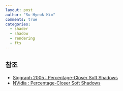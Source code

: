 ```yaml
---
layout: post
author: "Su-Hyeok Kim"
comments: true
categories:
  - shader
  - shadow
  - rendering
  - fts
---
```



## 참조
 - [Siggraph 2005 : Percentage-Closer Soft Shadows](https://http.download.nvidia.com/developer/presentations/2005/SIGGRAPH/Percentage_Closer_Soft_Shadows.pdf)
 - [NVidia : Percentage-Closer Soft Shadows](http://developer.download.nvidia.com/shaderlibrary/docs/shadow_PCSS.pdf)
